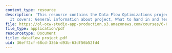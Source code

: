 ```yaml
---
content_type: resource
description: 'This resource contains the Data Flow Optimizations project information.
  It covers: General information about project, What to hand in and Test cases.'
file: https://ol-ocw-studio-app-production.s3.amazonaws.com/courses/6-035-computer-language-engineering-sma-5502-fall-2005/36eff2cf68cd336bd93b63df56b52fd4_dataflow_project.pdf
file_type: application/pdf
resourcetype: Document
title: dataflow_project.pdf
uid: 36eff2cf-68cd-336b-d93b-63df56b52fd4
---
```


